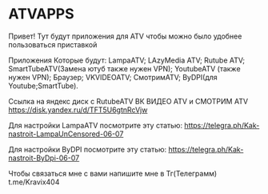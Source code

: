 # ATVAPPS
Привет! Тут будут приложения для ATV чтобы можно было удобнее пользоваться приставкой

Приложения Которые будут: LampaATV; LAzyMedia ATV; Rutube ATV; SmartTubeATV(Замена ютуб также нужен VPN); YoutubeATV (также нужен VPN); Браузер; VKVIDEOATV; СмотримATV; ByDPI(для Youtube;SmartTube).



Ссылка на яндекс диск с RutubeATV ВК ВИДЕО ATV и СМОТРИМ ATV  https://disk.yandex.ru/d/TFT5U6gtnRcVjw


Для настройки LampaATV посмотрите эту статью: https://telegra.ph/Kak-nastroit-LampaUnCensored-06-07


Для настройки ByDPI посмотрите эту статью: https://telegra.ph/Kak-nastroit-ByDpi-06-07


Чтобы связаться мне с вами напишите мне в Тг(Телеграмм) t.me/Kravix404

